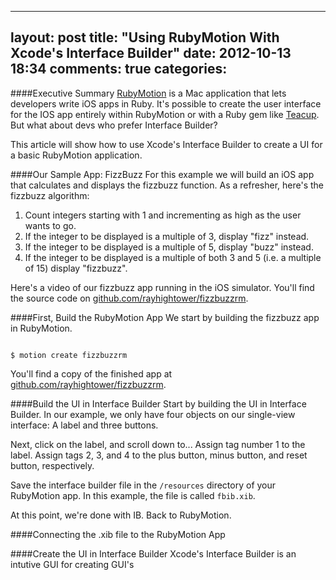 <script src="scripts/prototype.js" language="JavaScript" type="text/javascript"></script>
<script src="scripts/qtp_poster.js" language="JavaScript" type="text/javascript"></script>
<link href="stylesheets/qtp_poster.css" rel="StyleSheet" type="text/css" />

---
layout: post
title: "Using RubyMotion With Xcode's Interface Builder"
date: 2012-10-13 18:34
comments: true
categories: 
---

####Executive Summary
[RubyMotion](http://www.rubymotion.com/) is a Mac application that lets developers write iOS apps in
Ruby. It's possible to create the user interface for the IOS app entirely
within RubyMotion or with a Ruby gem like [Teacup](https://github.com/rubymotion/teacup). But what about devs who prefer Interface Builder?

This article will show how to use Xcode's Interface Builder to create a UI for
a basic RubyMotion application.

####Our Sample App: FizzBuzz
For this example we will build an iOS app that calculates and displays
the fizzbuzz function. As a refresher, here's the fizzbuzz algorithm:

1. Count integers starting with 1 and incrementing as high as the user wants to go.
2. If the integer to be displayed is a multiple of 3, display "fizz" instead.
3. If the integer to be displayed is a multiple of 5, display "buzz" instead.
4. If the integer to be displayed is a multiple of both 3 and 5 (i.e. a multiple of 15) display "fizzbuzz".

Here's a video of our fizzbuzz app running in the iOS simulator. You'll
find the source code on [github.com/rayhightower/fizzbuzzrm](github.com/rayhightower/fizzbuzzrm).





####First, Build the RubyMotion App
We start by building the fizzbuzz app in RubyMotion.

<code>
$ motion create fizzbuzzrm
</code>

 You'll find a copy
of the finished app at [github.com/rayhightower/fizzbuzzrm](github.com/rayhightower/fizzbuzzrm).

####Build the UI in Interface Builder
Start by building the UI in Interface Builder. In our example, we only
have four objects on our single-view interface: A label and three
buttons.

Next, click on the label, and scroll down to... Assign tag number 1 to
the label. Assign tags 2, 3, and 4 to the plus button, minus button, and
reset button, respectively.

Save the interface builder file in the <code>/resources</code> directory
of your RubyMotion app. In this example, the file is called
<code>fbib.xib</code>.

At this point, we're done with IB. Back to RubyMotion.

####Connecting the .xib file to the RubyMotion App




####Create the UI in Interface Builder
Xcode's Interface Builder is an intutive GUI for creating GUI's 
